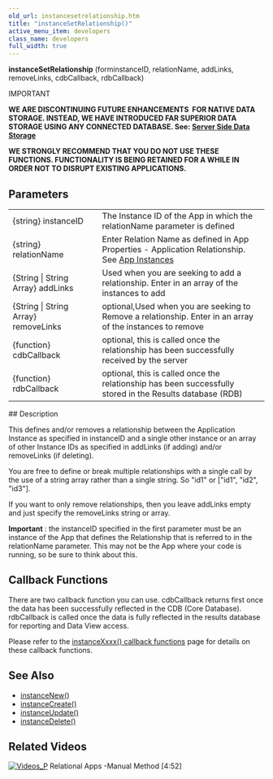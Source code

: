 ```yaml
---
old_url: instancesetrelationship.htm
title: "instanceSetRelationship()"
active_menu_item: developers
class_name: developers
full_width: true
---
```



**instanceSetRelationship** (forminstanceID, relationName, addLinks, removeLinks, cdbCallback, rdbCallback)

IMPORTANT

**WE ARE DISCONTINUING FUTURE ENHANCEMENTS  FOR NATIVE DATA STORAGE. INSTEAD, WE HAVE INTRODUCED FAR SUPERIOR DATA STORAGE USING ANY CONNECTED DATABASE. See: [Server Side Data Storage](/developers/documentation/product-guide/data-storage/server-side-data-storage/)**

**WE STRONGLY RECOMMEND THAT YOU DO NOT USE THESE FUNCTIONS. FUNCTIONALITY IS BEING RETAINED FOR A WHILE IN ORDER NOT TO DISRUPT EXISTING APPLICATIONS.**

## Parameters

<table>
<tr>
<td width="216">
{string} instanceID

</td>
<td width="10">
</td>
<td width="700">
The Instance ID of the App in which the relationName parameter is defined

</td>
</tr>
<tr>
<td width="216">
{string} relationName

</td>
<td width="10">
</td>
<td width="700">
  Enter Relation Name as defined in App Properties - Application Relationship. See <a href="/developers/documentation/product-guide/advanced-features/data-storage-management/dataapp-instances">App Instances</a>

</td>
</tr>
<tr>
<td width="216">
{String | String Array} addLinks

</td>
<td width="10">
</td>
<td width="700">
Used when you are seeking to add a relationship. Enter in an array of the instances to add

</td>
</tr>
<tr>
<td width="216">
{String | String Array} removeLinks

</td>
<td width="10">
</td>
<td width="700">
optional,Used when you are seeking to Remove a relationship. Enter in an array of the instances to remove

</td>
</tr>
<tr>
<td width="216">
{function} cdbCallback

</td>
<td width="10">
</td>
<td width="700">
optional, this is called once the relationship has been successfully received by the server

</td>
</tr>
<tr>
<td width="216">
{function} rdbCallback

</td>
<td width="10">
</td>
<td width="700">
optional, this is called once the relationship has been successfully stored in the Results database (RDB)

</td>
</tr>
</table>
## Description

This defines and/or removes a relationship between the Application Instance as specified in instanceID and a single other instance or an array of other Instance IDs as specified in addLinks (if adding) and/or removeLinks (if deleting).

You are free to define or break multiple relationships with a single call by the use of a string array rather than a single string. So "id1" or ["id1", "id2", "id3"].

If you want to only remove relationships, then you leave addLinks empty and just specify the removeLinks string or array.

**Important** : the instanceID specified in the first parameter must be an instance of the App that defines the Relationship that is referred to in the relationName parameter. This may not be the App where your code is running, so be sure to think about this.

## Callback Functions

There are two callback function you can use. cdbCallback returns first once the data has been successfully reflected in the CDB (Core Database). rdbCallback is called once the data is fully reflected in the results database for reporting and Data View access.

Please refer to the [instanceXxxx() callback functions](/developers/documentation/scripting-apis/client-api/instance-data-functions/instancexxxx-callback-function) page for details on these callback functions.

## See Also

 - [instanceNew()](/developers/documentation/scripting-apis/client-api/instance-data-functions/instancenew)
 - [instanceCreate()](/developers/documentation/scripting-apis/client-api/instance-data-functions/instancecreate)
 - [instanceUpdate()](/developers/documentation/scripting-apis/client-api/instance-data-functions/instancesave)
 - [instanceDelete()](/developers/documentation/scripting-apis/client-api/instance-data-functions/instancedelete)

## Related Videos

[![Videos\_P](/img/docs/videos_p.png)](http://www.youtube.com/v/v-XJSu4VKD4?autoplay=1&hd=1&fs=1&showsearch=0&rel=0&) Relational Apps -Manual Method [4:52]
